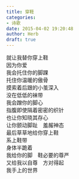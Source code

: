 ```yaml
---  
title: 穿鞋  
categories:  
- 诗歌  
date: 2015-04-02 19:20:48  
author: Herb  
draft: true
---  
```

就让我替你穿上鞋  
因为你爱  
我会托住你的脚踝  
托住你温暖的傲骨  
摸索着后跟的小茧深入  
没在低低的袜带  
我会蹭你的脚心  
指腹即使隔着密密的织针  
也让你知晓其存心  
让你颤动脚趾　羞赧神态  
最后草草地给你穿上鞋  
系上鞋带    
身体半跪着  
我给你的脚　鞋必要的尊严  
又给我以自尊　方对得起  
我手上的世界